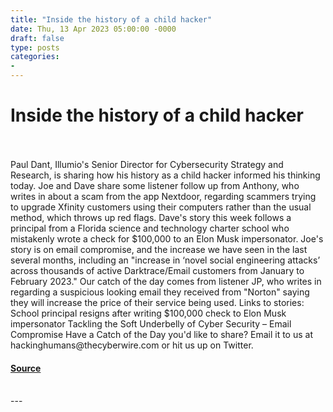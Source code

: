 ```yaml
---
title: "Inside the history of a child hacker"
date: Thu, 13 Apr 2023 05:00:00 -0000
draft: false
type: posts
categories: 
- 
---
```

# Inside the history of a child hacker

<br/>

<br/>
Paul Dant, Illumio's Senior Director for Cybersecurity Strategy and Research, is sharing how his history as a child hacker informed his thinking today. Joe and Dave share some listener follow up from Anthony, who writes in about a scam from the app Nextdoor, regarding scammers trying to upgrade Xfinity customers using their computers rather than the usual method, which throws up red flags. Dave's story this week follows a principal from a Florida science and technology charter school who mistakenly wrote a check for $100,000 to an Elon Musk impersonator. Joe's story is on email compromise, and the increase we have seen in the last several months, including an "increase in ‘novel social engineering attacks’ across thousands of active Darktrace/Email customers from January to February 2023." Our catch of the day comes from listener JP, who writes in regarding a suspicious looking email they received from "Norton" saying they will increase the price of their service being used. Links to stories: School principal resigns after writing $100,000 check to Elon Musk impersonator Tackling the Soft Underbelly of Cyber Security – Email Compromise Have a Catch of the Day you'd like to share? Email it to us at hackinghumans@thecyberwire.com or hit us up on Twitter.

#### [Source](https://thecyberwire.com/podcasts/hacking-humans/239/notes)

<br/>
---
